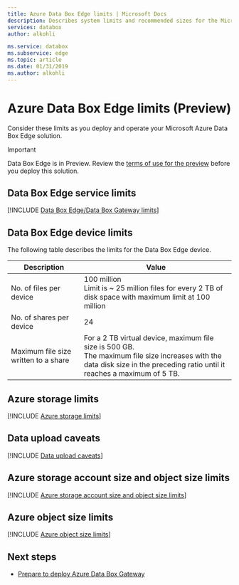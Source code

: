 ```yaml
---
title: Azure Data Box Edge limits | Microsoft Docs
description: Describes system limits and recommended sizes for the Microsoft Azure Data Box Edge.
services: databox
author: alkohli

ms.service: databox
ms.subservice: edge
ms.topic: article
ms.date: 01/31/2019
ms.author: alkohli
---
```


# Azure Data Box Edge limits (Preview)

Consider these limits as you deploy and operate your Microsoft Azure Data Box Edge solution.

> [!IMPORTANT]
> Data Box Edge is in Preview. Review the [terms of use for the preview](https://azure.microsoft.com/support/legal/preview-supplemental-terms/) before you deploy this solution.


## Data Box Edge service limits

[!INCLUDE [Data Box Edge/Data Box Gateway limits](../../includes/data-box-edge-gateway-service-limits.md)]

## Data Box Edge device limits

The following table describes the limits for the Data Box Edge device.

| Description | Value |
|---|---|
|No. of files per device |100 million <br> Limit is ~ 25 million files for every 2 TB of disk space with maximum limit at 100 million |
|No. of shares per device |24 |
|Maximum file size written to a share|For a 2 TB virtual device, maximum file size is 500 GB. <br> The maximum file size increases with the data disk size in the preceding ratio until it reaches a maximum of 5 TB. |

## Azure storage limits

[!INCLUDE [Azure storage limits](../../includes/data-box-edge-gateway-storage-limits.md)]

## Data upload caveats

[!INCLUDE [Data upload caveats](../../includes/data-box-edge-gateway-data-upload-caveats.md)]

## Azure storage account size and object size limits

[!INCLUDE [Azure storage account size and object size limits](../../includes/data-box-edge-gateway-storage-acct-limits.md)]

## Azure object size limits

[!INCLUDE [Azure object size limits](../../includes/data-box-edge-gateway-object-size-limits.md)]

## Next steps

- [Prepare to deploy Azure Data Box Gateway](data-box-gateway-deploy-prep.md)
